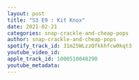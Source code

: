 ```yaml
---
layout: post
title: "S3 E9 : Kit Knox"
date: 2021-02-21
categories: snap-crackle-and-cheap-pops
author: snap-crackle-and-cheap-pops
spotify_track_id: 31m25WLzzQfkkhfcw0kqt3
youtube_video_id: 
apple_track_id: 1000510048290
youtube_metadata: 
---
```

